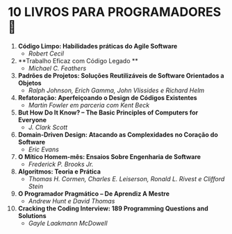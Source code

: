 # 10 LIVROS PARA PROGRAMADORES :book:

1. **Código Limpo: Habilidades práticas do Agile Software** 
   - _Robert Cecil_
2. **Trabalho Eficaz com Código Legado **
   - _Michael C. Feathers_
3. **Padrões de Projetos: Soluções Reutilizáveis de Software Orientados a Objetos**
   - _Ralph Johnson, Erich Gamma, John Vlissides e Richard Helm_
4. **Refatoração: Aperfeiçoando o Design de Códigos Existentes**
   - _Martin Fowler em parceria com Kent Beck_
5. **But How Do It Know? – The Basic Principles of Computers for Everyone**
   - _J. Clark Scott_
6. **Domain-Driven Design: Atacando as Complexidades no Coração do Software**
   - _Eric Evans_
7. **O Mítico Homem-mês: Ensaios Sobre Engenharia de Software**
   - _Frederick P. Brooks Jr._
8. **Algoritmos: Teoria e Prática**
   - _Thomas H. Cormen, Charles E. Leiserson, Ronald L. Rivest e Clifford Stein_
9. **O Programador Pragmático – De Aprendiz A Mestre**
   - _Andrew Hunt e David Thomas_
10. **Cracking the Coding Interview: 189 Programming Questions and Solutions**
    - _Gayle Laakmann McDowell_